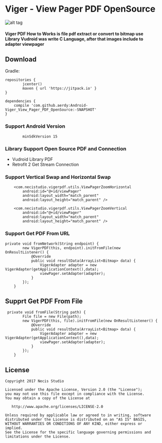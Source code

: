 # Viger - View Pager PDF OpenSource
![alt tag](https://camo.githubusercontent.com/0ad3a71058a9c743494a613898d9469798996e36/68747470733a2f2f6165726f7969642e66696c65732e776f726470726573732e636f6d2f323031372f30312f73637265656e73686f745f313438353835353937362e706e67)
#### Viger PDF How to Works is file pdf extract or convert to bitmap use Library Vudroid was write C Language, after that images include to adapter viewpager
## Download
Gradle:
```
repositories {
        jcenter()
        maven { url 'https://jitpack.io' }
}
```
```
dependencies {
    compile 'com.github.aerdy:Android-Viger_View_Pager_PDF_OpenSource:-SNAPSHOT'
}

```

### Support Android Version
```
        minSdkVersion 15
```
### Library Support Open Source PDF and Connection 
- Vudroid Library PDF
- Retrofit 2 Get Stream Connection
### Support Vertical Swap and Horizontal Swap
```
    <com.necistudio.vigerpdf.utils.ViewPagerZoomHorizontal
        android:id="@+id/viewPager"
        android:layout_width="match_parent"
        android:layout_height="match_parent" />

    <com.necistudio.vigerpdf.utils.ViewPagerZoomVertical
        android:id="@+id/viewPager"
        android:layout_width="match_parent"
        android:layout_height="match_parent" />

```
### Support Get PDF From URL
```
private void fromNetwork(String endpoint) {
        new VigerPDF(this, endpoint).initFromFile(new OnResultListener() {
            @Override
            public void resultData(ArrayList<Bitmap> data) {
                VigerAdapter adapter = new VigerAdapter(getApplicationContext(),data);
                viewPager.setAdapter(adapter);
            }
        });
    }
```

## Supprt Get PDF From File
```
 private void fromFile(String path) {
        File file = new File(path);
        new VigerPDF(this, file).initFromFile(new OnResultListener() {
            @Override
            public void resultData(ArrayList<Bitmap> data) {
                VigerAdapter adapter = new VigerAdapter(getApplicationContext(),data);
                viewPager.setAdapter(adapter);
            }
        });
    }
```

## License
```
Copyright 2017 Necis Studio

Licensed under the Apache License, Version 2.0 (the "License");
you may not use this file except in compliance with the License.
You may obtain a copy of the License at

   http://www.apache.org/licenses/LICENSE-2.0

Unless required by applicable law or agreed to in writing, software
distributed under the License is distributed on an "AS IS" BASIS,
WITHOUT WARRANTIES OR CONDITIONS OF ANY KIND, either express or implied.
See the License for the specific language governing permissions and
limitations under the License.
```
